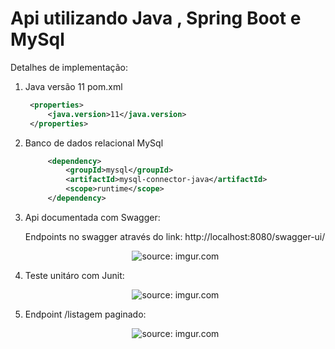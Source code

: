 

# Api utilizando Java , Spring Boot e  MySql

Detalhes de implementação:

1. Java versão 11 pom.xml

   ```xml
   	<properties>
   		<java.version>11</java.version>
   	</properties>
   ```

2. Banco de dados relacional MySql

   ```XML
   		<dependency>
   			<groupId>mysql</groupId>
   			<artifactId>mysql-connector-java</artifactId>
   			<scope>runtime</scope>
   		</dependency>
   ```

3. Api documentada com Swagger:

   Endpoints no swagger através do link: http://localhost:8080/swagger-ui/

   <div align="center"><img src="https://i.imgur.com/q5h9axJ.png" title="source: imgur.com" /></div>

4. Teste unitáro com Junit:

   <div align="center"><img src="https://i.imgur.com/WO6NrXL.png" title="source: imgur.com" /></div>

5. Endpoint /listagem paginado:

   <div align="center"><img src="https://i.imgur.com/TnHAl6C.png" title="source: imgur.com" /></div>



